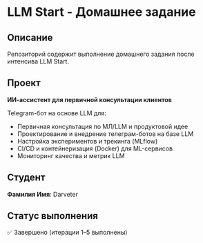 # LLM Start - Домашнее задание

## Описание

Репозиторий содержит выполнение домашнего задания после интенсива LLM Start.

## Проект

**ИИ-ассистент для первичной консультации клиентов**

Telegram-бот на основе LLM для:
- Первичная консультация по МЛ/LLM и продуктовой идее
- Проектирование и внедрение телеграм-ботов на базе LLM
- Настройка экспериментов и трекинга (MLflow)
- CI/CD и контейнеризация (Docker) для ML-сервисов
- Мониторинг качества и метрик LLM

## Студент
**Фамилия Имя**: Darveter

## Статус выполнения
✅ Завершено (итерации 1–5 выполнены)
